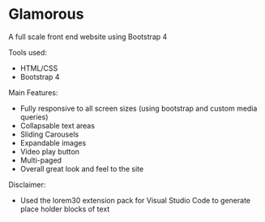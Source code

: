 # Glamorous
 A full scale front end website using Bootstrap 4


Tools used:
 - HTML/CSS
 - Bootstrap 4


Main Features:
  - Fully responsive to all screen sizes (using bootstrap and custom media queries)
  - Collapsable text areas
  - Sliding Carousels
  - Expandable images
  - Video play button
  - Multi-paged
  - Overall great look and feel to the site

Disclaimer:
  - Used the lorem30 extension pack for Visual Studio Code to generate place holder blocks of text
  
